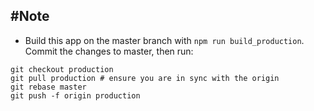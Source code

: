 #Note
-----

- Build this app on the master branch with `npm run build_production`. Commit the changes to master, then run:

```
git checkout production
git pull production # ensure you are in sync with the origin
git rebase master
git push -f origin production
```
